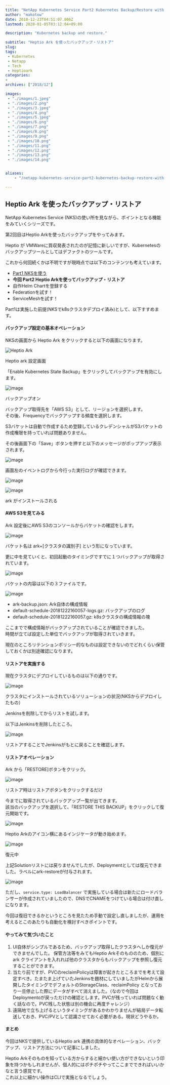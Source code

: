 ```yaml
---
title: "NetApp Kubernetes Service Part2 Kubernetes Backup/Restore with Heptio Ark"
author: "makotow"
date: 2018-12-23T04:51:07.806Z
lastmod: 2020-01-05T03:12:04+09:00

description: "Kubernetes backup and restore."

subtitle: "Heptio Ark を使ったバックアップ・リストア"
slug: 
tags:
 - Kubernetes
 - Netapp
 - Tech
 - Heptioark
categories:
-
archives: ["2018/12"]

images:
 - "./images/1.jpeg"
 - "./images/2.png"
 - "./images/3.jpeg"
 - "./images/4.png"
 - "./images/5.jpeg"
 - "./images/6.png"
 - "./images/7.png"
 - "./images/8.png"
 - "./images/9.png"
 - "./images/10.png"
 - "./images/11.png"
 - "./images/12.png"
 - "./images/13.png"
 - "./images/14.png"


aliases:
    - "/netapp-kubernetes-service-part2-kubernetes-backup-restore-with-heptio-ark-a0b5e24597c1"

---
```


## Heptio Ark を使ったバックアップ・リストア

NetApp Kubernetes Service (NKS)の使い所を見ながら、ポイントとなる機能をみていくシリーズです。

第2回目はHeptio Arkを使ったバックアップをやってみます。

Heptio が VMWareに買収発表されたのが記憶に新しいですが、Kubernetesのバックアップツールとしてはデファクトのツールです。

これから何回続くかは不明ですが現時点では以下のコンテンツも考えています。

*   [Part1 NKSを使う](https://medium.com/makotows-blog/netapp-kubernetes-service-part1-nks-179211138638)
*   **今回 Part2 Heptio Arkを使ってバックアップ・リストア**
*   自作Helm Chartを登録する
*   Federationを試す！
*   ServiceMeshを試す！

Part1は実施した前提(NKSでk8sクラスタデプロイ済み)として、以下すすめます。

#### バックアップ設定の基本オペレーション

NKSの画面から Heptio Ark をクリックすると以下の画面になります。


![Heptio Ark](./images/1.jpeg#layoutTextWidth)

Heptio ark 設定画面



「Enable Kubernetes State Backup」をクリックしてバックアップを有効にします。


![image](./images/2.png#layoutTextWidth)

バックアップオン



バックアップ取得先を「AWS S3」として、リージョンを選択します。  
その後、Frequencyでバックアップする頻度を選択します。

S3バケットは自動で作成するため登録しているクレデンシャルがS3バケットの作成権限を持っていれば問題ありません。

その後画面下の「Save」ボタンを押すと以下のメッセージがポップアップ表示されます。


![image](./images/3.jpeg#layoutTextWidth)



画面左のイベントログから今行った実行ログが確認できます。


![image](./images/4.png#layoutTextWidth)



![image](./images/5.jpeg#layoutTextWidth)

ark がインストールされる



#### AWS S3を見てみる

Ark 設定後にAWS S3のコンソールからバケットの確認をします。


![image](./images/6.png#layoutTextWidth)



バケット名は ark+[クラスタの識別子] という形になっています。

更に中を見ていくと、初回起動のタイミングですでに１つバックアップが取得されています。


![image](./images/7.png#layoutTextWidth)



バケットの内容は以下の３ファイルです。


![image](./images/8.png#layoutTextWidth)



*   ark-backup.json: Ark自体の構成情報
*   default-schedule-20181222160057-logs.gz: バックアップのログ
*   default-schedule-20181222160057.gz: k8sクラスタの構成情報の塊

ここまでで構成情報がバックアップされていることが確認できました。  
 時間が立てば設定した単位でバックアップが取得されていきます。

現在のところリテンションポリシー的なものは設定できないのでどれくらい保管しておくかは別途確認になります。

#### リストアを実施する

現在クラスタにデプロイしているものは以下の通りです。


![image](./images/9.png#layoutTextWidth)

クラスタにインストールされているソリューションの状況(NKSからデプロイしたもの）



Jenkinsを削除してからリストを試します。

以下はJenkinsを削除したところ。


![image](./images/10.png#layoutTextWidth)



リストアすることでJenkinsがもとに戻ることを確認します。

#### リストアオペレーション

Ark から「RESTORE]ボタンをクリック。


![image](./images/11.png#layoutTextWidth)

リストア時はリストアボタンをクリックするだけ



今までに取得されているバックアップ一覧が出てきます。  
 該当のバックアップを選択して、「RESTORE THIS BACKUP」をクリックして復元開始です。


![image](./images/12.png#layoutTextWidth)



Heptio Arkのアイコン横にあるインジケータが動き始めます。


![image](./images/13.png#layoutTextWidth)

復元中



上記Solutionリストには戻りませんでしたが、Deploymentとしては復元できました。ラベルにark-restoreが付与されます。


![image](./images/14.png#layoutTextWidth)



ただし、`service.type: LoadBalancer` で実施している場合は新たにロードバランサーが作成されていましたので、DNSでCNAMEをつけている場合は付け直しになります。

今回は復旧できるかというところを見たため手動で設定し直しましたが、運用を考えるとこのあたりも自動化を検討すべきポイントです。

#### やってみて気づいたこと

1.  UI自体がシンプルであるため、バックアップ取得したクラスタへしか復元ができませんでした。
 保管方法等をみてもHeptio Arkそのもののため、個別に ark クライアントを入れれば他のクラスタからもバックアップを参照し復元することができます。
2.  当たり前ですが、PVCのreclaimPolicyは障害が起きたところまでを考えて設定すべき。たまたま上げていたJenkinsを題材にしていましたがHelmから展開したタイミングでデフォルトのStorageClass、reclaimPolicy となっており一旦停止した際にデータがすべて消えました。（なので今回はDeploymentoが戻っただけの確認とします。PVCが残っていれば問題なく動く話なので。PVC残した状態は別の機会に再度チャレンジ）
3.  遠隔地で立ち上げるというタイミングがあるかわかりませんが結局データ転送しておき、PVC/PVとして認識させておく必要がある。現状どうやるか。

#### まとめ

今回はNKSで提供しているHeptio ark 連携の具体的なオペレーション、バックアップ、リストア方法について記事にしました。

Heptio Arkそのものを知っている方からすると細かい使い方ができないという印象を持つかもしれませんが、個人的にはポチポチやってここまでできればいいかなと言う感覚です。  
 これ以上に細かい操作はCLIで実施となるでしょう。
